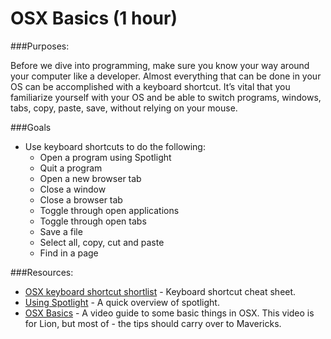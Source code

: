 # OSX Basics (1 hour)

###Purposes:

Before we dive into programming, make sure you know your way around your computer like a developer.  Almost everything that can be done in your OS can be accomplished with a keyboard shortcut. It’s vital that you familiarize yourself with your OS and be able to switch programs, windows, tabs, copy, paste, save, without relying on your mouse.

###Goals

- Use keyboard shortcuts to do the following:
  - Open a program using Spotlight
  - Quit a program
  - Open a new browser tab
  - Close a window
  - Close a browser tab
  - Toggle through open applications
  - Toggle through open tabs
  - Save a file
  - Select all, copy, cut and paste
  - Find in a page

###Resources:

- [OSX keyboard shortcut shortlist](http://edge-cache.lifehacker.com/lifehacker/lh_mac_shortcuts_update.pdf) - Keyboard shortcut cheat sheet.
- [Using Spotlight](http://support.apple.com/kb/HT2531) - A quick overview of spotlight.
- [OSX Basics](https://www.youtube.com/watch?v=1Stw9jAIu2M) - A video guide to some basic things in OSX. This video is for Lion, but most of - the tips should carry over to Mavericks.
